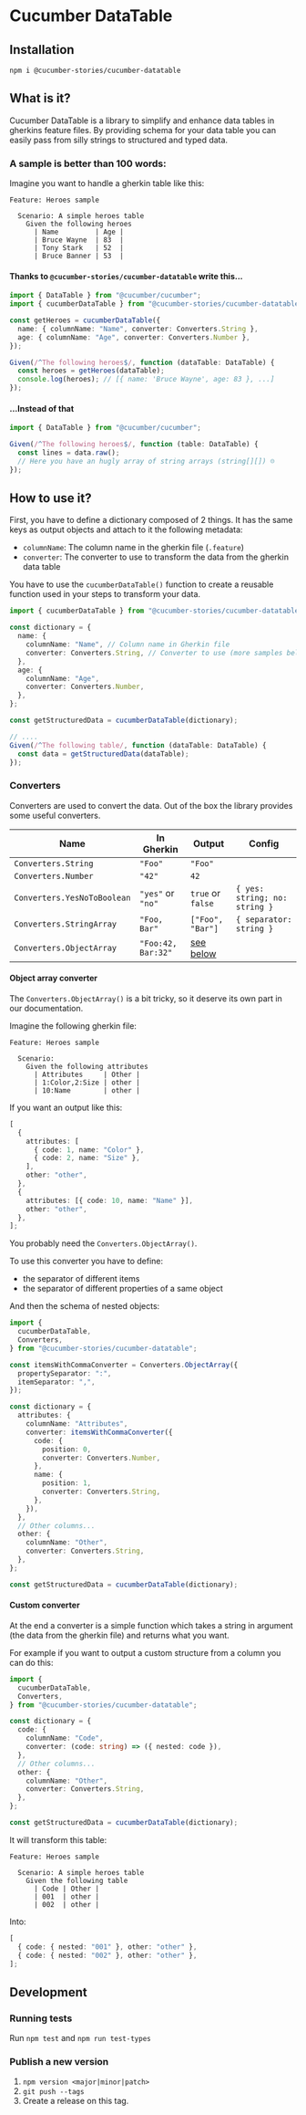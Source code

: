 # Cucumber DataTable

## Installation

`npm i @cucumber-stories/cucumber-datatable`

## What is it?

Cucumber DataTable is a library to simplify and enhance data tables in gherkins feature files.
By providing schema for your data table you can easily pass from silly strings to structured and typed data.

### A sample is better than 100 words:

Imagine you want to handle a gherkin table like this:

```gherkin
Feature: Heroes sample

  Scenario: A simple heroes table
    Given the following heroes
      | Name         | Age |
      | Bruce Wayne  | 83  |
      | Tony Stark   | 52  |
      | Bruce Banner | 53  |
```

#### Thanks to `@cucumber-stories/cucumber-datatable` write this...

```typescript
import { DataTable } from "@cucumber/cucumber";
import { cucumberDataTable } from "@cucumber-stories/cucumber-datatable";

const getHeroes = cucumberDataTable({
  name: { columnName: "Name", converter: Converters.String },
  age: { columnName: "Age", converter: Converters.Number },
});

Given(/^The following heroes$/, function (dataTable: DataTable) {
  const heroes = getHeroes(dataTable);
  console.log(heroes); // [{ name: 'Bruce Wayne', age: 83 }, ...]
});
```

#### ...Instead of that

```typescript
import { DataTable } from "@cucumber/cucumber";

Given(/^The following heroes$/, function (table: DataTable) {
  const lines = data.raw();
  // Here you have an hugly array of string arrays (string[][]) ☹️
});
```

## How to use it?

First, you have to define a dictionary composed of 2 things.
It has the same keys as output objects and attach to it the following metadata:

- `columnName`: The column name in the gherkin file (`.feature`)
- `converter`: The converter to use to transform the data from the gherkin data table

You have to use the `cucumberDataTable()` function to create a reusable function used in your steps to transform your
data.

```typescript
import { cucumberDataTable } from "@cucumber-stories/cucumber-datatable";

const dictionary = {
  name: {
    columnName: "Name", // Column name in Gherkin file
    converter: Converters.String, // Converter to use (more samples bellow)
  },
  age: {
    columnName: "Age",
    converter: Converters.Number,
  },
};

const getStructuredData = cucumberDataTable(dictionary);

// ....
Given(/^The following table/, function (dataTable: DataTable) {
  const data = getStructuredData(dataTable);
});
```

### Converters

Converters are used to convert the data.
Out of the box the library provides some useful converters.

| Name                        | In Gherkin         | Output                               | Config                        |
| --------------------------- | ------------------ | ------------------------------------ | ----------------------------- |
| `Converters.String`         | `"Foo"`            | `"Foo"`                              |                               |
| `Converters.Number`         | `"42"`             | `42`                                 |                               |
| `Converters.YesNoToBoolean` | `"yes"` or `"no"`  | `true` or `false`                    | `{ yes: string; no: string }` |
| `Converters.StringArray`    | `"Foo, Bar"`       | `["Foo", "Bar"]`                     | `{ separator: string }`       |
| `Converters.ObjectArray`    | `"Foo:42, Bar:32"` | [see below](#object-array-converter) |                               |

#### Object array converter

The `Converters.ObjectArray()` is a bit tricky, so it deserve its own part in our documentation.

Imagine the following gherkin file:

```gherkin
Feature: Heroes sample

  Scenario:
    Given the following attributes
      | Attributes     | Other |
      | 1:Color,2:Size | other |
      | 10:Name        | other |
```

If you want an output like this:

```typescript
[
  {
    attributes: [
      { code: 1, name: "Color" },
      { code: 2, name: "Size" },
    ],
    other: "other",
  },
  {
    attributes: [{ code: 10, name: "Name" }],
    other: "other",
  },
];
```

You probably need the `Converters.ObjectArray()`.

To use this converter you have to define:

- the separator of different items
- the separator of different properties of a same object

And then the schema of nested objects:

```typescript
import {
  cucumberDataTable,
  Converters,
} from "@cucumber-stories/cucumber-datatable";

const itemsWithCommaConverter = Converters.ObjectArray({
  propertySeparator: ":",
  itemSeparator: ",",
});

const dictionary = {
  attributes: {
    columnName: "Attributes",
    converter: itemsWithCommaConverter({
      code: {
        position: 0,
        converter: Converters.Number,
      },
      name: {
        position: 1,
        converter: Converters.String,
      },
    }),
  },
  // Other columns...
  other: {
    columnName: "Other",
    converter: Converters.String,
  },
};

const getStructuredData = cucumberDataTable(dictionary);
```

#### Custom converter

At the end a converter is a simple function which takes a string in argument (the data from the gherkin file) and
returns what you want.

For example if you want to output a custom structure from a column you can do this:

```typescript
import {
  cucumberDataTable,
  Converters,
} from "@cucumber-stories/cucumber-datatable";

const dictionary = {
  code: {
    columnName: "Code",
    converter: (code: string) => ({ nested: code }),
  },
  // Other columns...
  other: {
    columnName: "Other",
    converter: Converters.String,
  },
};

const getStructuredData = cucumberDataTable(dictionary);
```

It will transform this table:

```gherkin
Feature: Heroes sample

  Scenario: A simple heroes table
    Given the following table
      | Code | Other |
      | 001  | other |
      | 002  | other |
```

Into:

```typescript
[
  { code: { nested: "001" }, other: "other" },
  { code: { nested: "002" }, other: "other" },
];
```

## Development

### Running tests

Run `npm test` and `npm run test-types`

### Publish a new version

1. `npm version <major|minor|patch>`
2. `git push --tags`
3. Create a release on this tag.
